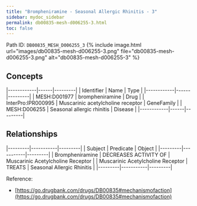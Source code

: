 ```yaml
---
title: "Brompheniramine - Seasonal Allergic Rhinitis - 3"
sidebar: mydoc_sidebar
permalink: db00835-mesh-d006255-3.html
toc: false 
---
```



Path ID: `DB00835_MESH_D006255_3`
{% include image.html url="images/db00835-mesh-d006255-3.png" file="db00835-mesh-d006255-3.png" alt="db00835-mesh-d006255-3" %}

## Concepts

|------------|------|---------|
| Identifier | Name | Type    |
|------------|------|---------|
| MESH:D001977 | brompheniramine | Drug |
| InterPro:IPR000995 | Muscarinic acetylcholine receptor | GeneFamily |
| MESH:D006255 | Seasonal allergic rhinitis | Disease |
|------------|------|---------|

## Relationships

|---------|-----------|---------|
| Subject | Predicate | Object  |
|---------|-----------|---------|
| Brompheniramine | DECREASES ACTIVITY OF | Muscarinic Acetylcholine Receptor |
| Muscarinic Acetylcholine Receptor | TREATS | Seasonal Allergic Rhinitis |
|---------|-----------|---------|

Reference: 
  - [https://go.drugbank.com/drugs/DB00835#mechanismofaction](https://go.drugbank.com/drugs/DB00835#mechanismofaction)
